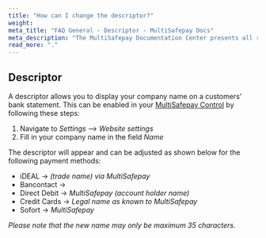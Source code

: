 ```yaml
---
title: "How can I change the descriptor?"
weight:
meta_title: "FAQ General - Descriptor - MultiSafepay Docs"
meta_description: "The MultiSafepay Documentation Center presents all relevant information about our Plugins and API. You can also find support pages for Payment Methods, Tools and General Questions as well as the contact details of our Support and Integration Teams."
read_more: "."
---
```


## Descriptor

A descriptor allows you to display your company name on a customers' bank statement. This can be enabled in your [MultiSafepay Control](https://merchant.multisafepay.com) by following these steps:

1. Navigate to _Settings_ --> _Website settings_
2. Fill in your company name in the field _Name_

The descriptor will appear and can be adjusted as shown below for the following payment methods:


* iDEAL -> _(trade name) via MultiSafepay_
* Bancontact -> 
* Direct Debit -> _MultiSafepay (account holder name)_
* Credit Cards -> _Legal name as known to MultiSafepay_
* Sofort -> _MultiSafepay_

_Please note that the new name may only be maximum 35 characters._